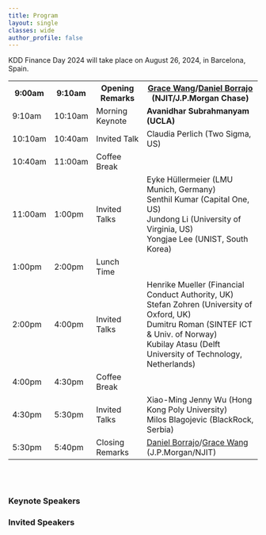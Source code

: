 ```yaml
---
title: Program
layout: single
classes: wide
author_profile: false
---
```


KDD Finance Day 2024 will take place on August 26, 2024, in Barcelona, Spain.


<table class="tg">
<tbody>
  <tr>
    <th class="tg-feht">9:00am</th>
    <th class="tg-feht">9:10am</th>
    <th class="tg-feht">Opening Remarks</th>
    <th class="tg-feht"><a href="https://web.njit.edu/~gwang/">Grace Wang</a>/<a href="http://www.plg.inf.uc3m.es/~dborrajo/">Daniel Borrajo</a> (NJIT/J.P.Morgan Chase)</th>
  </tr>
  <tr>
    <td class="tg-73oq">9:10am</td>
    <td class="tg-73oq">10:10am</td>
    <td class="tg-73oq">Morning Keynote</td>
    <td class="tg-73oq"><b>Avanidhar Subrahmanyam</a> (UCLA)</b></td>
  </tr>
  <tr>
    <td class="tg-73oq">10:10am</td>
    <td class="tg-73oq">10:40am</td>
    <td class="tg-73oq">Invited Talk</td>
    <td class="tg-73oq">Claudia Perlich (Two Sigma, US)</td>
  </tr>
  <tr>
    <td class="tg-vwhn">10:40am</td>
    <td class="tg-vwhn">11:00am</td>
    <td class="tg-vwhn">Coffee Break</td>
    <td class="tg-vwhn"></td>
  </tr>
  <tr>
    <td class="tg-73oq">11:00am</td>
    <td class="tg-73oq">1:00pm</td>
    <td class="tg-73oq">Invited Talks</td>
    <td class="tg-73oq">
      Eyke Hüllermeier (LMU Munich, Germany)
      <br>Senthil Kumar (Capital One, US)
      <br>Jundong Li (University of Virginia, US)
      <br>Yongjae Lee (UNIST, South Korea)
    </td>
  </tr>
  <tr>
    <td class="tg-vwhn">1:00pm</td>
    <td class="tg-vwhn">2:00pm</td>
    <td class="tg-vwhn">Lunch Time</td>
    <td class="tg-vwhn"></td>
  </tr>
  <tr>
    <td class="tg-73oq">2:00pm</td>
    <td class="tg-73oq">4:00pm</td>
    <td class="tg-73oq">Invited Talks</td>
    <td class="tg-73oq">
      Henrike Mueller (Financial Conduct Authority, UK)
      <br>Stefan Zohren (University of Oxford, UK)
      <br>Dumitru Roman (SINTEF ICT & Univ. of Norway)
      <br>Kubilay Atasu (Delft University of Technology, Netherlands)
    </td>
  </tr>
  <tr>
    <td class="tg-vwhn">4:00pm</td>
    <td class="tg-vwhn">4:30pm</td>
    <td class="tg-vwhn">Coffee Break</td>
    <td class="tg-vwhn"></td>
  </tr>
  <tr>
    <td class="tg-73oq">4:30pm</td>
    <td class="tg-73oq">5:30pm</td>
    <td class="tg-73oq">Invited Talks</td>
    <td class="tg-73oq">
      Xiao-Ming Jenny Wu (Hong Kong Poly University)
      <br>Milos Blagojevic (BlackRock, Serbia)
    </td>
  </tr>
  <tr>
    <td class="tg-feht">5:30pm</td>
    <td class="tg-feht">5:40pm</td>
    <td class="tg-feht">Closing Remarks</td>
    <td class="tg-feht"><a href="http://www.plg.inf.uc3m.es/~dborrajo/">Daniel Borrajo</a>/<a href="https://web.njit.edu/~gwang/">Grace Wang</a> (J.P.Morgan/NJIT)</td>
  </tr>
</tbody>
</table>

<br />
<br/>
<section class="organizers" markdown="1">
  
### Keynote Speakers
<!-- {% include feature_row id="keynotespeakers" type="left" %}
{% include feature_row id="lunchtimespeaker" type="left" %}
{% include feature_row id="afternoonspeaker" type="left" %} -->

### Invited Speakers
<!-- {% include feature_row id="dhagash" type="left" %}
{% include feature_row id="an" type="left" %}
{% include feature_row id="ron" type="left" %}
{% include feature_row id="isaac" type="left" %}
{% include feature_row id="jay" type="left" %}
{% include feature_row id="gregor" type="left" %}
{% include feature_row id="zhen" type="left" %} -->


</section>
